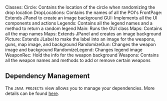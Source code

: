 Classes:
Circle: Contains the location of the circle when randomizing the drop location
DropLocations: Contains the names of all the POI's 
FrontPage: Extends JPanel to create an image background 
GUI: Implements all the UI components and actions
Legends: Contains all the legend names and a method to return a random legend
Main: Runs the GUI class
Maps: Contains all the map names
Maps: Extends JPanel and creates an image background
Picture: Extends JLabel to make the label into an image for the weapons, guns, map image, and background
RandomizeGun: Changes the weapon image and background 
RandomizeLegend: Changes legend image
WeaponRec: Hold the info for the weapon background
Weapons: Contains all the weapon names and methods to add or remove certain weapons

## Dependency Management

The `JAVA PROJECTS` view allows you to manage your dependencies. More details can be found [here](https://github.com/microsoft/vscode-java-dependency#manage-dependencies).
